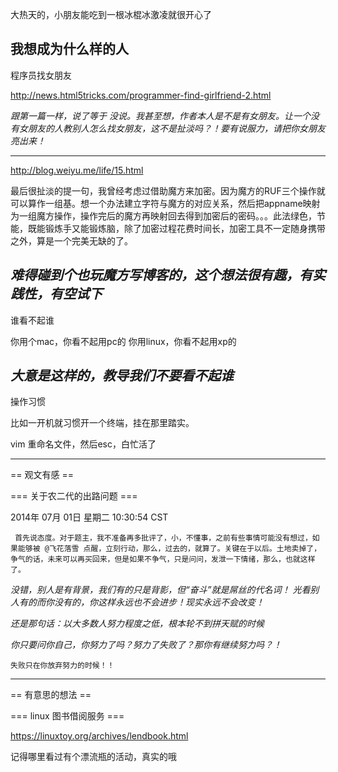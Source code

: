 大热天的，小朋友能吃到一根冰棍冰激凌就很开心了

我想成为什么样的人
------

程序员找女朋友

http://news.html5tricks.com/programmer-find-girlfriend-2.html

*跟第一篇一样，说了等于 没说。我甚至想，作者本人是不是有女朋友。让一个没有女朋友的人教别人怎么找女朋友，这不是扯淡吗？！要有说服力，请把你女朋友亮出来！*

----------
http://blog.weiyu.me/life/15.html

  最后很扯淡的提一句，我曾经考虑过借助魔方来加密。因为魔方的RUF三个操作就可以算作一组基。想一个办法建立字符与魔方的对应关系，然后把appname映射为一组魔方操作，操作完后的魔方再映射回去得到加密后的密码。。。此法绿色，节能，既能锻炼手又能锻炼脑，除了加密过程花费时间长，加密工具不一定随身携带之外，算是一个完美无缺的了。

*难得碰到个也玩魔方写博客的，这个想法很有趣，有实践性，有空试下*
---------
谁看不起谁

你用个mac，你看不起用pc的
你用linux，你看不起用xp的

*大意是这样的，教导我们不要看不起谁*
---------
操作习惯

比如一开机就习惯开一个终端，挂在那里踏实。

vim   重命名文件，然后esc，白忙活了

-----------
== 观文有感 ==

=== 关于农二代的出路问题 ===

2014年 07月 01日 星期二 10:30:54 CST

     首先说态度。对于题主，我不准备再多批评了，小，不懂事，之前有些事情可能没有想过，如果能够被 @飞花落雪 点醒，立刻行动，那么，过去的，就算了。关键在于以后。土地卖掉了，争气的话，未来可以再买回来，但是如果不争气，只是问问，发泄一下情绪，那么，也就这样了。


*没错，别人是有背景，我们有的只是背影，但“奋斗”就是屌丝的代名词！ 光看别人有的而你没有的，你这样永远也不会进步！现实永远不会改变！*

*还是那句话：以大多数人努力程度之低，根本轮不到拼天赋的时候*

*你只要问你自己，你努力了吗？努力了失败了？那你有继续努力吗？！*

    失败只在你放弃努力的时候！！



-------


== 有意思的想法 ==

=== linux 图书借阅服务 ===

https://linuxtoy.org/archives/lendbook.html

记得哪里看过有个漂流瓶的活动，真实的哦


